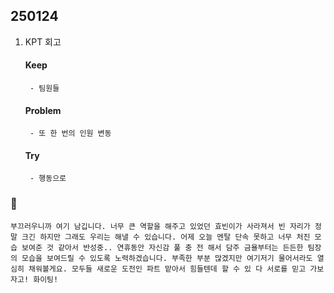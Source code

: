 ## 250124

1. KPT 회고
    #### Keep
        - 팀원들

    #### Problem
        - 또 한 번의 인원 변동

    #### Try
        - 행동으로
        

### 💌

```부끄러우니까 여기 남깁니다. 너무 큰 역할을 해주고 있었던 효빈이가 사라져서 빈 자리가 정말 크긴 하지만 그래도 우리는 해낼 수 있습니다. 어제 오늘 멘탈 단속 못하고 너무 처진 모습 보여준 것 같아서 반성중.. 연휴동안 자신감 풀 충 전 해서 담주 금욜부터는 든든한 팀장의 모습을 보여드릴 수 있도록 노력하겠습니다. 부족한 부분 많겠지만 여기저기 물어서라도 열심히 채워볼게요. 모두들 새로운 도전인 파트 맡아서 힘들텐데 할 수 있 다 서로를 믿고 가보자고! 화이팅!```